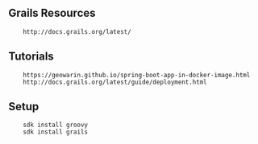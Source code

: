 ## Grails Resources

		http://docs.grails.org/latest/
	

## Tutorials

    	https://geowarin.github.io/spring-boot-app-in-docker-image.html
    	http://docs.grails.org/latest/guide/deployment.html
		

## Setup

	    sdk install groovy
	    sdk install grails
	    
	    





